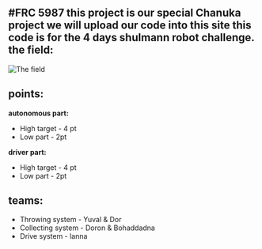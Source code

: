 #**FRC 5987**
this project is our special Chanuka project 
we will upload our code into this site
this code is for the 4 days shulmann robot challenge.
**the field:**
----------
![The field](https://s30.postimg.org/rxcem6lhd/ndfgjdfdghj.png)

**points:**
-------
**autonomous part:**
 - High target - 4 pt
 - Low part - 2pt
 
 **driver part:**
 - High target - 4 pt
 - Low part - 2pt
 
 **teams:**
-------
 - Throwing system - Yuval & Dor
 - Collecting system - Doron & Bohaddadna
 - Drive system - lanna

